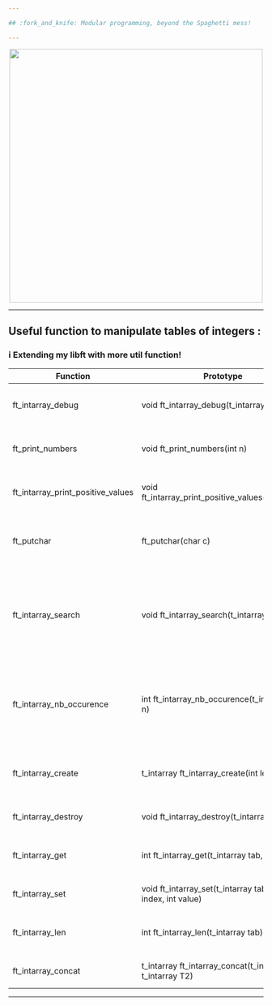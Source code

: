 ```yaml
---

## :fork_and_knife: Modular programming, beyond the Spaghetti mess!

---
```


</p>
<p align="center">
<img src="https://media2.giphy.com/media/l3vRf3QDkiCiNjXGM/giphy.gif?cid=790b761176ff3f599e97eecd1509a17c289bdf79c0ba4437&rid=giphy.gif&ct=g" width="500">
<p/>

---

## Useful function to manipulate tables of integers :

### :information_source: Extending my libft with more util function!

|Function | Prototype | Description |
|---      |---        |--- |
| ft_intarray_debug | void	ft_intarray_debug(t_intarray tab) | Display an array containing int values|
| ft_print_numbers | void	ft_print_numbers(int n) | Print a number using write() system call|
| ft_intarray_print_positive_values | void ft_intarray_print_positive_values(t_intarray) | Find positive numbers in an array and print them |
| ft_putchar| ft_putchar(char c) | Print a character in stdin using write() system call |
| ft_intarray_search | void ft_intarray_search(t_intarray, int n) | Scan an array of integers for a value, if the value accures the function returns 1, otherwise it returns 0. |
| ft_intarray_nb_occurence | int ft_intarray_nb_occurence(t_intarray, int n) | Count the number of occurences of an int value inside of an integer array and return it |
| ft_intarray_create| t_intarray ft_intarray_create(int len) | Create a table initialized with length of 0 values |
| ft_intarray_destroy | void	ft_intarray_destroy(t_intarray tab) | Frees the memory allocated |
| ft_intarray_get | int ft_intarray_get(t_intarray tab, int index) | Retrieves the element in the index wanted |
| ft_intarray_set | void	ft_intarray_set(t_intarray tab, int index, int value) | Sets a value in the wanted index |
| ft_intarray_len | int	ft_intarray_len(t_intarray tab) | Calculates the length of an integer array |
| ft_intarray_concat |t_intarray ft_intarray_concat(t_intarray T1, t_intarray T2) | Concatenates two integer arrays |

---


